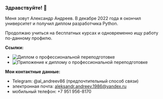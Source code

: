 ### Здравствуйте! 👋

Меня зовут Александр Андреев. В декабре 2022 года я окончил университет и получил диплом разработчика Python.

Продолжаю учиться на бесплатных курсах и одновременно ищу работу по-данному профилю.

**Ссылки:**
* ![Диплом о профессиональной переподготовке](https://disk.yandex.ru/i/SNh3ofu1v9X_Pw)
* ![Приложение к диплому о профессиональной переподготовке](https://disk.yandex.ru/i/WqxZgZfXaicFPQ)

**Мои контактные данные:**
* Telegram: @al_andreev86 (предпочтительный способ связи)
* электронная почта: aleksandr.andreev.1986@yandex.ru
* мобильный телефон: +7 951 956-8170
